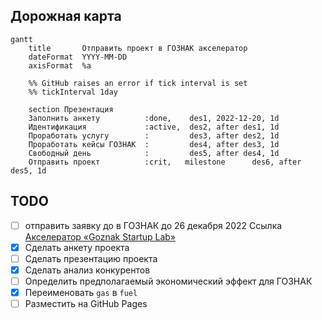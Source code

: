 ## Дорожная карта

```mermaid
gantt
    title       Отправить проект в ГОЗНАК акселератор
    dateFormat  YYYY-MM-DD
    axisFormat  %a

    %% GitHub raises an error if tick interval is set
    %% tickInterval 1day

    section Презентация
    Заполнить анкету          :done,    des1, 2022-12-20, 1d
    Идентификация             :active,  des2, after des1, 1d
    Проработать услугу        :         des3, after des2, 1d
    Проработать кейсы ГОЗНАК  :         des4, after des3, 1d
    Свободный день            :         des5, after des4, 1d
    Отправить проект          :crit,   milestone      des6, after des5, 1d
```

## TODO

- [ ] отправить заявку до в ГОЗНАК до 26 декабря 2022
      Ссылка [Акселератор «Goznak Startup Lab»](https://accelerator.goznak.ru/)
- [x] Сделать анкету проекта
- [ ] Сделать презентацию проекта
- [x] Сделать анализ конкурентов
- [ ] Определить предполагаемый экономический эффект для ГОЗНАК
- [x] Переименовать `gas` в `fuel`
- [ ] Разместить на GitHub Pages
